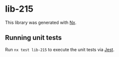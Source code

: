 # lib-215

This library was generated with [Nx](https://nx.dev).

## Running unit tests

Run `nx test lib-215` to execute the unit tests via [Jest](https://jestjs.io).
